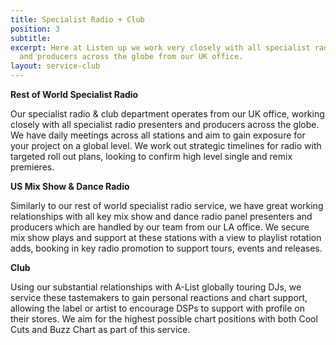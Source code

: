 ```yaml
---
title: Specialist Radio + Club
position: 3
subtitle: 
excerpt: Here at Listen up we work very closely with all specialist radio presenters
  and producers across the globe from our UK office.
layout: service-club
---
```


**Rest of World Specialist Radio**

Our specialist radio & club department operates from
our UK office, working closely with all specialist radio presenters and producers across the globe. We have daily meetings across all stations and aim to gain exposure for your project on a global level. We work out strategic timelines for radio with targeted roll out plans, looking to confirm high level single and remix premieres.

**US Mix Show & Dance Radio**

Similarly to our rest of world specialist radio service, we have great working relationships with all key mix show and dance radio panel presenters and producers which are handled by our team from our LA office. We secure mix show plays and support at these stations with a view to playlist rotation adds, booking in key radio promotion to support tours, events and releases.

**Club**

Using our substantial relationships with A-List globally
 touring DJs, we service these tastemakers to gain personal reactions and chart support, allowing the label or artist to encourage DSPs to support with profile on their stores. We aim for the highest possible chart positions with both Cool Cuts and Buzz Chart
 as part of this service.